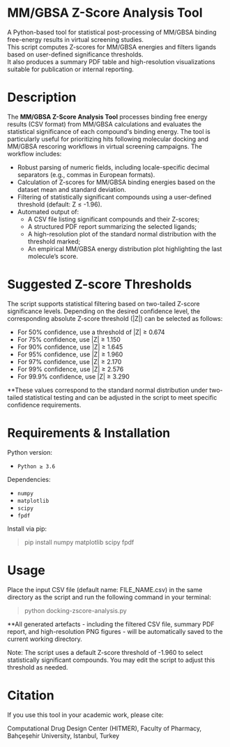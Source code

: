 # MM/GBSA Z-Score Analysis Tool
A Python-based tool for statistical post-processing of MM/GBSA binding free-energy results in virtual screening studies.  
This script computes Z-scores for MM/GBSA energies and filters ligands based on user-defined significance thresholds.  
It also produces a summary PDF table and high-resolution visualizations suitable for publication or internal reporting.

# Description
The **MM/GBSA Z-Score Analysis Tool** processes binding free energy results (CSV format) from MM/GBSA calculations and evaluates the statistical significance of each compound's binding energy. The tool is particularly useful for prioritizing hits following molecular docking and MM/GBSA rescoring workflows in virtual screening campaigns. The workflow includes:
- Robust parsing of numeric fields, including locale-specific decimal separators (e.g., commas in European formats).
- Calculation of Z-scores for MM/GBSA binding energies based on the dataset mean and standard deviation.
- Filtering of statistically significant compounds using a user-defined threshold (default: Z ≤ -1.96).
- Automated output of:
  - A CSV file listing significant compounds and their Z-scores;
  - A structured PDF report summarizing the selected ligands;
  - A high-resolution plot of the standard normal distribution with the threshold marked;
  - An empirical MM/GBSA energy distribution plot highlighting the last molecule’s score.

# Suggested Z-score Thresholds
The script supports statistical filtering based on two-tailed Z-score significance levels. Depending on the desired confidence level, the corresponding absolute Z-score threshold (|Z|) can be selected as follows:

- For 50% confidence, use a threshold of |Z| ≥ 0.674
- For 75% confidence, use |Z| ≥ 1.150
- For 90% confidence, use |Z| ≥ 1.645
- For 95% confidence, use |Z| ≥ 1.960
- For 97% confidence, use |Z| ≥ 2.170
- For 99% confidence, use |Z| ≥ 2.576
- For 99.9% confidence, use |Z| ≥ 3.290

**These values correspond to the standard normal distribution under two-tailed statistical testing and can be adjusted in the script to meet specific confidence requirements.

# Requirements & Installation

Python version:
- `Python ≥ 3.6`

Dependencies:
- `numpy`  
- `matplotlib`  
- `scipy`  
- `fpdf`

Install via pip:

> pip install numpy matplotlib scipy fpdf

# Usage
Place the input CSV file (default name: FILE_NAME.csv) in the same directory as the script and run the following command in your terminal:

> python docking-zscore-analysis.py

**All generated artefacts - including the filtered CSV file, summary PDF report, and high-resolution PNG figures - will be automatically saved to the current working directory.

Note: The script uses a default Z-score threshold of -1.960 to select statistically significant compounds. You may edit the script to adjust this threshold as needed.

# Citation
If you use this tool in your academic work, please cite:

Computational Drug Design Center (HITMER), Faculty of Pharmacy, Bahçeşehir University, Istanbul, Turkey
